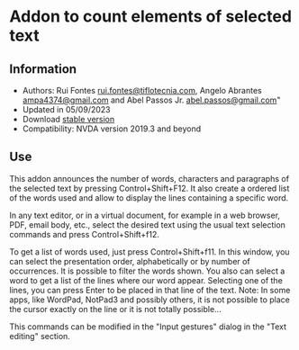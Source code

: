 ﻿# Addon to count elements of selected text


## Information
* Authors: Rui Fontes <rui.fontes@tiflotecnia.com>, Angelo Abrantes <ampa4374@gmail.com> and Abel Passos Jr. <abel.passos@gmail.com>"
* Updated in 05/09/2023
* Download [stable version][1]
* Compatibility: NVDA version 2019.3 and beyond


## Use
This addon announces the number of words, characters and paragraphs of the selected text by pressing Control+Shift+F12.
It also create a ordered list of the words used and allow to display the lines containing a specific word.

In any text editor, or in a virtual document, for example in a web browser, PDF, email body, etc., select the desired text using the usual text selection commands and press Control+Shift+f12.

To get a list of words used, just press Control+Shift+f11.
In this window, you can select the presentation order, alphabetically or by number of occurrences.
It is possible to filter the words shown.
You also can select a word to get a list of the lines where our word appear.
Selecting one of the lines, you can press Enter to be placed in that line of the text.
Note: In some apps, like WordPad, NotPad3 and possibly others, it is not possible to place the cursor exactly on the line or it is not totally possible...

This commands can be modified in the "Input gestures" dialog in the "Text editing" section.

[1]: https://github.com/ruifontes/wordCount/releases/download/2023.09.06/wordCount-2023.09.06.nvda-addon
